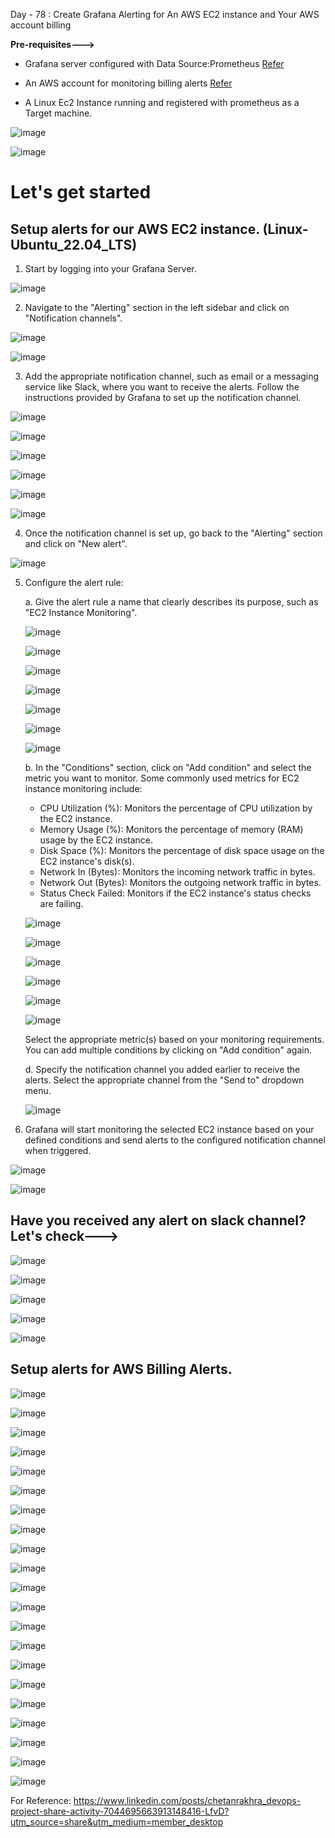 Day - 78 : Create Grafana Alerting for An AWS EC2 instance and Your AWS account billing

**Pre-requisites--->**

- Grafana server configured with Data Source:Prometheus [Refer](https://90daysofdevopschallenge.hashnode.dev/day74-90daysofdevops-challenge-tws)

- An AWS account for monitoring billing alerts [Refer](https://aws.amazon.com/free/?trk=17a47518-9bfe-4f1e-a67f-42bdd19264e5&sc_channel=ps&ef_id=CjwKCAjw44mlBhAQEiwAqP3eVtVUav8CKJEQyq5uKDZ1DwpoeOBuYMAGE5TKBwgV8b6AnRWkjuP6-BoCPZMQAvD_BwE:G:s&s_kwcid=AL!4422!3!525855180410!p!!g!!amazon%20web%20server!13385427590!122597168825&all-free-tier.sort-by=item.additionalFields.SortRank&all-free-tier.sort-order=asc&awsf.Free%20Tier%20Types=*all&awsf.Free%20Tier%20Categories=*all)

- A Linux Ec2 Instance running and registered with prometheus as a Target machine.

![image](https://github.com/Chaitannyaa/90DaysOfDevOps/assets/117350787/5ba991d6-abef-40f7-8074-cf90fb6e1b20)

![image](https://github.com/Chaitannyaa/90DaysOfDevOps/assets/117350787/8c92379c-a572-466d-ab30-b779b1a4d388)

# Let's get started 

## Setup alerts for our AWS EC2 instance. (Linux-Ubuntu_22.04_LTS)

1. Start by logging into your Grafana Server.

![image](https://github.com/Chaitannyaa/90DaysOfDevOps/assets/117350787/25956352-27ec-4a49-9279-d416bb9616fa)

2. Navigate to the "Alerting" section in the left sidebar and click on "Notification channels".

![image](https://github.com/Chaitannyaa/90DaysOfDevOps/assets/117350787/65edd7d0-f7bf-4cab-a78e-4772be1f9acd)

![image](https://github.com/Chaitannyaa/90DaysOfDevOps/assets/117350787/27f33d9a-09db-4036-9baf-0c87922cb28f)

3. Add the appropriate notification channel, such as email or a messaging service like Slack, where you want to receive the alerts. Follow the instructions provided by Grafana to set up the notification channel.

![image](https://github.com/Chaitannyaa/90DaysOfDevOps/assets/117350787/c053294a-a424-41dd-a9d4-2338ff69d2ec)

![image](https://github.com/Chaitannyaa/90DaysOfDevOps/assets/117350787/cbe6601e-94f1-4c0f-940c-3d638063c700)

![image](https://github.com/Chaitannyaa/90DaysOfDevOps/assets/117350787/c14e3e35-60e7-43e5-9091-faa48d8b9c8f)

![image](https://github.com/Chaitannyaa/90DaysOfDevOps/assets/117350787/c88ab857-e554-4b72-9331-c831629ba2af)

![image](https://github.com/Chaitannyaa/90DaysOfDevOps/assets/117350787/4a6ef6d4-dfab-4db4-8877-3c0e972a0b1e)

![image](https://github.com/Chaitannyaa/90DaysOfDevOps/assets/117350787/ea6f5721-a3df-47a1-9977-5b51f2a88bfe)

4. Once the notification channel is set up, go back to the "Alerting" section and click on "New alert".

![image](https://github.com/Chaitannyaa/90DaysOfDevOps/assets/117350787/c74bea6a-790b-4101-b1f2-8f2253b1ef18)

5. Configure the alert rule:

   a. Give the alert rule a name that clearly describes its purpose, such as "EC2 Instance Monitoring".

   ![image](https://github.com/Chaitannyaa/90DaysOfDevOps/assets/117350787/e60603ca-c3eb-475b-9542-5f4c420453c4)

   ![image](https://github.com/Chaitannyaa/90DaysOfDevOps/assets/117350787/f9e83c55-1584-49db-ab08-82e805792011)

   ![image](https://github.com/Chaitannyaa/90DaysOfDevOps/assets/117350787/edf06034-cd64-4852-8ce8-ca36fef4f417)

   ![image](https://github.com/Chaitannyaa/90DaysOfDevOps/assets/117350787/c024c785-3d4f-4ad1-9db2-19a9e05b9476)

   ![image](https://github.com/Chaitannyaa/90DaysOfDevOps/assets/117350787/d5c4421d-c28b-4259-a75f-41fc43edcd65)

   ![image](https://github.com/Chaitannyaa/90DaysOfDevOps/assets/117350787/d9c67e37-0cb7-404b-aafe-d4369a742822)

   ![image](https://github.com/Chaitannyaa/90DaysOfDevOps/assets/117350787/539efd44-3719-44be-a7ce-f1a11903bee0)

   b. In the "Conditions" section, click on "Add condition" and select the metric you want to monitor. Some commonly used metrics for EC2 instance monitoring include:

      - CPU Utilization (%): Monitors the percentage of CPU utilization by the EC2 instance.
      - Memory Usage (%): Monitors the percentage of memory (RAM) usage by the EC2 instance.
      - Disk Space (%): Monitors the percentage of disk space usage on the EC2 instance's disk(s).
      - Network In (Bytes): Monitors the incoming network traffic in bytes.
      - Network Out (Bytes): Monitors the outgoing network traffic in bytes.
      - Status Check Failed: Monitors if the EC2 instance's status checks are failing.

   ![image](https://github.com/Chaitannyaa/90DaysOfDevOps/assets/117350787/c9686b1c-13c0-4539-8b24-e94df6da8814)

   ![image](https://github.com/Chaitannyaa/90DaysOfDevOps/assets/117350787/0845e1f5-f5d1-4d70-a88f-1703685d80c8)

   ![image](https://github.com/Chaitannyaa/90DaysOfDevOps/assets/117350787/f04b9d92-2d54-4bb1-a96b-1f994907ddbe)

   ![image](https://github.com/Chaitannyaa/90DaysOfDevOps/assets/117350787/781d8784-4659-4ac7-9024-660bad465db2)

   ![image](https://github.com/Chaitannyaa/90DaysOfDevOps/assets/117350787/31c1228e-c5e0-4cdc-9cd2-8c9333d9496f)

   ![image](https://github.com/Chaitannyaa/90DaysOfDevOps/assets/117350787/81019f60-1dc1-4036-8870-4d374ce3fe0c)

   Select the appropriate metric(s) based on your monitoring requirements. You can add multiple conditions by clicking on "Add condition" again.

   d. Specify the notification channel you added earlier to receive the alerts. Select the appropriate channel from the "Send to" dropdown menu.

   ![image](https://github.com/Chaitannyaa/90DaysOfDevOps/assets/117350787/57f7993b-4cab-481c-8486-5dcd6e959f63)

6. Grafana will start monitoring the selected EC2 instance based on your defined conditions and send alerts to the configured notification channel when triggered.

![image](https://github.com/Chaitannyaa/90DaysOfDevOps/assets/117350787/e76b9dd8-3cba-4182-a3ce-2bb67ab51b43)

![image](https://github.com/Chaitannyaa/90DaysOfDevOps/assets/117350787/b7940d78-b129-4e10-afca-04693f65f7a8)

## Have you received any alert on slack channel? Let's check--->

![image](https://github.com/Chaitannyaa/90DaysOfDevOps/assets/117350787/3c1a853d-c041-4684-9607-c578792a79cb)

![image](https://github.com/Chaitannyaa/90DaysOfDevOps/assets/117350787/e4e68ca2-cb1c-4472-be32-ce3a42d1b0c3)

![image](https://github.com/Chaitannyaa/90DaysOfDevOps/assets/117350787/a8d2ae02-6776-40db-bfc0-94bdca485562)

![image](https://github.com/Chaitannyaa/90DaysOfDevOps/assets/117350787/b978aac3-1de0-404b-b65a-8e3bbc384072)

![image](https://github.com/Chaitannyaa/90DaysOfDevOps/assets/117350787/41ccd78d-52e3-46d3-b1ea-89fa532dad41)

## Setup alerts for AWS Billing Alerts.

![image](https://github.com/Chaitannyaa/90DaysOfDevOps/assets/117350787/a83df5da-1ba7-413a-bc66-09324a03b11d)

![image](https://github.com/Chaitannyaa/90DaysOfDevOps/assets/117350787/290b61e5-051d-4147-9d64-4b317b568b3f)

![image](https://github.com/Chaitannyaa/90DaysOfDevOps/assets/117350787/ab0a3407-3eda-4278-99c9-5332e889ad6e)

![image](https://github.com/Chaitannyaa/90DaysOfDevOps/assets/117350787/f7ed8719-c4e4-44e2-a4c8-6ca1ef933ba2)

![image](https://github.com/Chaitannyaa/90DaysOfDevOps/assets/117350787/87fcb410-b017-44ad-ac4b-f07121efddb6)

![image](https://github.com/Chaitannyaa/90DaysOfDevOps/assets/117350787/7e9e5069-ea7a-4085-abcb-39054f1053c7)

![image](https://github.com/Chaitannyaa/90DaysOfDevOps/assets/117350787/73fafa0c-9dba-42aa-a110-db7e59a0e9fa)

![image](https://github.com/Chaitannyaa/90DaysOfDevOps/assets/117350787/e0136298-fd9e-4cbd-a54f-de2426cb5553)

![image](https://github.com/Chaitannyaa/90DaysOfDevOps/assets/117350787/111b55f0-98d3-44e4-aa22-06de0a8cdb9d)

![image](https://github.com/Chaitannyaa/90DaysOfDevOps/assets/117350787/f962cbcc-f545-42ed-8d85-e6a299a57c8e)

![image](https://github.com/Chaitannyaa/90DaysOfDevOps/assets/117350787/88d67f5b-0a55-48c0-898a-f44b72535418)

![image](https://github.com/Chaitannyaa/90DaysOfDevOps/assets/117350787/d4e8ca33-d26a-491f-b89b-d46c3be917f8)

![image](https://github.com/Chaitannyaa/90DaysOfDevOps/assets/117350787/315a2d7d-1ec9-46d4-943c-339b30270135)

![image](https://github.com/Chaitannyaa/90DaysOfDevOps/assets/117350787/5453a851-19f7-486a-ae6c-5b455274cffa)

![image](https://github.com/Chaitannyaa/90DaysOfDevOps/assets/117350787/d4c804d4-4915-4d50-8a79-cba2458cdd07)

![image](https://github.com/Chaitannyaa/90DaysOfDevOps/assets/117350787/8c8967e9-a40c-4dda-b252-4876c79bcf0b)

![image](https://github.com/Chaitannyaa/90DaysOfDevOps/assets/117350787/1e5b9c68-d4b0-43c4-93d5-86b1355a6039)

![image](https://github.com/Chaitannyaa/90DaysOfDevOps/assets/117350787/4d42d458-21a1-49fd-8e8c-35334e937edc)

![image](https://github.com/Chaitannyaa/90DaysOfDevOps/assets/117350787/7c770eb7-ffbe-4b8b-9e54-549c3a6bcee5)

![image](https://github.com/Chaitannyaa/90DaysOfDevOps/assets/117350787/6caff6d0-1e7e-4911-ab16-ebd667ab785f)

![image](https://github.com/Chaitannyaa/90DaysOfDevOps/assets/117350787/24123c00-5a9f-4ce9-87ad-eb67152db524)


For Reference: https://www.linkedin.com/posts/chetanrakhra_devops-project-share-activity-7044695663913148416-LfvD?utm_source=share&utm_medium=member_desktop
